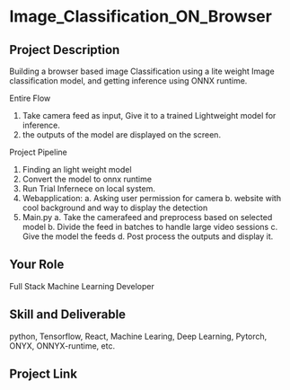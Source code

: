 # Image_Classification_ON_Browser

## Project Description
Building a browser based image Classification using a lite weight Image classification model, and getting inference using ONNX runtime.

Entire Flow
1. Take camera feed as input, Give it to a trained Lightweight model for inference.
2. the outputs of the model are displayed on the screen.

Project Pipeline
1. Finding an light weight model
2. Convert the model to onnx runtime
3. Run Trial Infernece on local system.
4. Webapplication: 
	a. Asking user permission for camera
	b. website with cool background and way to display the detection
5. Main.py
	a. Take the camerafeed and preprocess based on selected model
	b. Divide the feed in batches to handle large video sessions
	c. Give the model the feeds 
	d. Post process the outputs and display it. 
## Your Role
Full Stack Machine Learning Developer

## Skill and Deliverable
python, Tensorflow, React, Machine Learing, Deep Learning, Pytorch, ONYX, ONNYX-runtime, etc.

## Project Link


